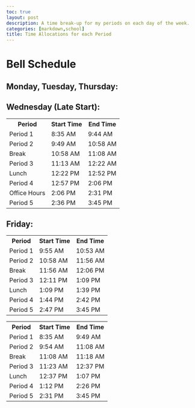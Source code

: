 ```yaml
---
toc: true
layout: post
description: A time break-up for my periods on each day of the week.
categories: [markdown,school]
title: Time Allocations for each Period
---
```


<h1>Bell Schedule</h1>

<h2>Monday, Tuesday, Thursday:</h2>
<table>
    <tr>
        <th>Period</th>
        <th>Start Time</th>
        <th>End Time</th>
    </tr>
    <tr>
        <td>Period 1</td>
        <td>8:35 AM</td>
        <td>9:44 AM</td>
    </tr>
    <tr>
        <td>Period 2</td>
        <td>9:49 AM</td>
        <td>10:58 AM</td>
    </tr>
    <tr>
        <td>Break</td>
        <td>10:58 AM</td>
        <td>11:08 AM</td>
    <tr>
        <td>Period 3</td>
        <td>11:13 AM</td>
        <td>12:22 AM</td>
    </tr>
    <tr>
        <td>Lunch</td>
        <td>12:22 PM</td>
        <td>12:52 PM</td>
    </tr>
    <tr>
        <td>Period 4</td>
        <td>12:57 PM</td>
        <td>2:06 PM</td>
    </tr>
    <tr>
        <td>Office Hours</td>
        <td>2:06 PM</td>
        <td>2:31 PM</td>
    </tr>
    <tr>
        <td>Period 5</td>
        <td>2:36 PM</td>
        <td>3:45 PM</td>
    </tr>    

<h2>Wednesday (Late Start):</h2>
<table>
    <tr>
        <th>Period</th>
        <th>Start Time</th>
        <th>End Time</th>
    </tr>
    <tr>
        <td>Period 1</td>
        <td>9:55 AM</td>
        <td>10:53 AM</td>
    </tr>
    <tr>
        <td>Period 2</td>
        <td>10:58 AM</td>
        <td>11:56 AM</td>
    </tr>
    <tr>
        <td>Break</td>
        <td>11:56 AM</td>
        <td>12:06 PM</td>
    <tr>
        <td>Period 3</td>
        <td>12:11 PM</td>
        <td>1:09 PM</td>
    </tr>
    <tr>
        <td>Lunch</td>
        <td>1:09 PM</td>
        <td>1:39 PM</td>
    </tr>
    <tr>
        <td>Period 4</td>
        <td>1:44 PM</td>
        <td>2:42 PM</td>
    </tr>
    <tr>
        <td>Period 5</td>
        <td>2:47 PM</td>
        <td>3:45 PM</td>
    </tr>    

<h2>Friday:</h2>
<table>
    <tr>
        <th>Period</th>
        <th>Start Time</th>
        <th>End Time</th>
    </tr>
    <tr>
        <td>Period 1</td>
        <td>8:35 AM</td>
        <td>9:49 AM</td>
    </tr>
    <tr>
        <td>Period 2</td>
        <td>9:54 AM</td>
        <td>11:08 AM</td>
    </tr>
    <tr>
        <td>Break</td>
        <td>11:08 AM</td>
        <td>11:18 AM</td>
    <tr>
        <td>Period 3</td>
        <td>11:23 AM</td>
        <td>12:37 PM</td>
    </tr>
    <tr>
        <td>Lunch</td>
        <td>12:37 PM</td>
        <td>1:07 PM</td>
    </tr>
    <tr>
        <td>Period 4</td>
        <td>1:12 PM</td>
        <td>2:26 PM</td>
    </tr>
    <tr>
        <td>Period 5</td>
        <td>2:31 PM</td>
        <td>3:45 PM</td>
    </tr>
